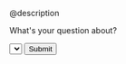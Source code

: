 @description


<div flex=true>


  <p>
    What's your question about?
  </p>



  <select id='feedback-dropdown' name="Angular Version">


    <option value="Angular">
      Angular
    </option>



    <option value="AngularJS">
      AngularJS
    </option>


  </select>



  <button id='feedback-btn'>
    Submit
  </button>


</div>

